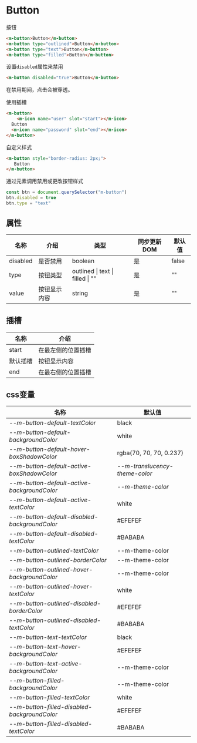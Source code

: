 # Button

按钮

```html view
<m-button>Button</m-button>
<m-button type="outlined">Button</m-button>
<m-button type="text">Button</m-button>
<m-button type="filled">Button</m-button>
```

设置`disabled`属性来禁用

```html view
<m-button disabled="true">Button</m-button>
```

在禁用期间，点击会被穿透。

使用插槽

```html view
<m-button>
	<m-icon name="user" slot="start"></m-icon>
  Button
  <m-icon name="password" slot="end"></m-icon>
</m-button>
```

自定义样式

```html view
<m-button style="border-radius: 2px;">
   Button
</m-button>
```

通过元素调用禁用或更改按钮样式

```javascript
const btn = document.querySelector("m-button")
btn.disabled = true
btn.type = "text"
```

## 属性

| 名称     | 介绍         | 类型                             | 同步更新DOM | 默认值 |
| -------- | ------------ | -------------------------------- | ----------- | ------ |
| disabled | 是否禁用     | boolean                          | 是          | false  |
| type     | 按钮类型     | outlined \| text \| filled \| "" | 是          | ""     |
| value    | 按钮显示内容 | string                           | 是          | ""     |

## 插槽

| 名称     | 介绍               |
| -------- | ------------------ |
| start    | 在最左侧的位置插槽 |
| 默认插槽 | 按钮显示内容       |
| end      | 在最右侧的位置插槽 |

## css变量

| 名称                                          | 默认值                         |
| --------------------------------------------- | ------------------------------ |
| *--m-button-default-textColor*                | black                          |
| *--m-button-default-backgroundColor*          | white                          |
| *--m-button-default-hover-boxShadowColor*     | rgba(70, 70, 70, 0.237)        |
| *--m-button-default-active-boxShadowColor*    | *--m-translucency-theme-color* |
| *--m-button-default-active-backgroundColor*   | *--m-theme-color*              |
| *--m-button-default-active-textColor*         | white                          |
| *--m-button-default-disabled-backgroundColor* | #EFEFEF                        |
| *--m-button-default-disabled-textColor*       | #BABABA                        |
| *--m-button-outlined-textColor*               | --m-theme-color                |
| *--m-button-outlined-borderColor*             | --m-theme-color                |
| *--m-button-outlined-hover-backgroundColor*   | --m-theme-color                |
| *--m-button-outlined-hover-textColor*         | white                          |
| *--m-button-outlined-disabled-borderColor*    | #EFEFEF                        |
| *--m-button-outlined-disabled-textColor*      | #BABABA                        |
| *--m-button-text-textColor*                   | black                          |
| *--m-button-text-hover-backgroundColor*       | #EFEFEF                        |
| *--m-button-text-active-backgroundColor*      | --m-theme-color                |
| *--m-button-filled-backgroundColor*           | --m-theme-color                |
| *--m-button-filled-textColor*                 | white                          |
| *--m-button-filled-disabled-backgroundColor*  | #EFEFEF                        |
| *--m-button-filled-disabled-textColor*        | #BABABA                        |

